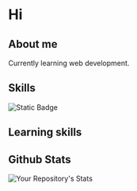 # Hi
## About me
Currently learning web development.
## Skills
![Static Badge](https://img.shields.io/badge/css-%231572B6?style=for-the-badge&logo=css3&logoColor=%231572B6&labelColor=black)

## Learning skills
## Github Stats
![Your Repository's Stats](https://github-readme-stats.vercel.app/api?username=quentinGra&show_icons=true&theme=vue-dark&hide_border=true)
